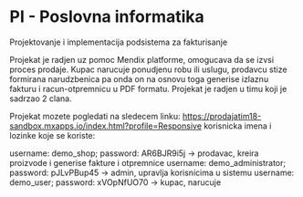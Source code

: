 # PI - Poslovna informatika

Projektovanje i implementacija podsistema za fakturisanje

Projekat je radjen uz pomoc Mendix platforme, omogucava da se izvsi proces prodaje. Kupac narucuje ponudjenu
robu ili uslugu, prodavcu stize formirana narudzbenica pa onda on na osnovu toga generise izlaznu fakturu i 
racun-otpremnicu u PDF formatu.
Projekat je radjen u timu koji je sadrzao 2 clana.

Projekat mozete pogledati na sledecem linku: https://prodajatim18-sandbox.mxapps.io/index.html?profile=Responsive
korisnicka imena i lozinke koje se koriste:

username: demo_shop; password: AR6BJR9i5j      -> prodavac, kreira proizvode i generise fakture i otpremnice
username: demo_administrator; password: pJLvPBup45       -> admin, upravlja korisnicima u sistemu
username: demo_user; password: xVOpNfUO70      -> kupac, narucuje
